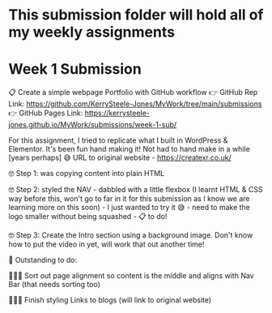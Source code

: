 # This submission folder will hold all of my weekly assignments 

# Week 1 Submission
📋 Create a simple webpage Portfolio with GitHub workflow
👉 GitHub Rep Link: https://github.com/KerrySteele-Jones/MyWork/tree/main/submissions
👉 GitHub Pages Link: https://kerrysteele-jones.github.io/MyWork/submissions/week-1-sub/

For this assignment, I tried to replicate what I built in WordPress & Elementor.  It's been fun hand making it! Not had to hand make in a while [years perhaps] 😅 URL to original website - https://createxr.co.uk/

🤓 Step 1: was copying content into plain HTML

🤓 Step 2: styled the NAV - dabbled with a little flexbox (I learnt HTML & CSS way before this, won't go to far in it for this submission as I know we are learning more on this soon) - I just wanted to try it 😅 - need to make the logo smaller without being squashed - 📋 to do! 

🤓 Step 3: Create the Intro section using a background image.  Don't know how to put the video in yet, will work that out another time!



📄 Outstanding to do:

👩🏽‍💻 Sort out page alignment so content is the middle and aligns with Nav Bar (that needs sorting too)

👩🏽‍💻 Finish styling Links to blogs (will link to original website)